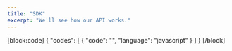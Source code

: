 ```yaml
---
title: "SDK"
excerpt: "We'll see how our API works."
---
```

[block:code]
{
  "codes": [
    {
      "code": "",
      "language": "javascript"
    }
  ]
}
[/block]